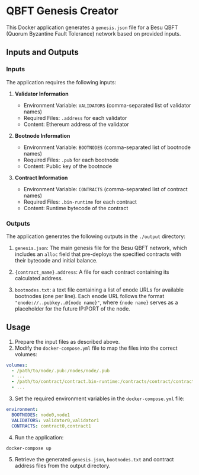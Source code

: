 # QBFT Genesis Creator

This Docker application generates a `genesis.json` file for a Besu QBFT (Quorum Byzantine Fault Tolerance) network based on provided inputs.

## Inputs and Outputs

### Inputs

The application requires the following inputs:

1. **Validator Information**
   - Environment Variable: `VALIDATORS` (comma-separated list of validator names)
   - Required Files: `.address` for each validator
   - Content: Ethereum address of the validator

2. **Bootnode Information**
   - Environment Variable: `BOOTNODES` (comma-separated list of bootnode names)
   - Required Files: `.pub` for each bootnode
   - Content: Public key of the bootnode

3. **Contract Information**
   - Environment Variable: `CONTRACTS` (comma-separated list of contract names)
   - Required Files: `.bin-runtime` for each contract
   - Content: Runtime bytecode of the contract

### Outputs

The application generates the following outputs in the `./output` directory:

1. `genesis.json`: The main genesis file for the Besu QBFT network, which includes an `alloc` field that pre-deploys the specified contracts with their bytecode and initial balance.

2. `{contract_name}.address`: A file for each contract containing its calculated address.

3. `bootnodes.txt`: a text file containing a list of enode URLs for available bootnodes (one per line). Each enode URL follows the format `"enode://..pubkey..@{node name}"`, where `{node name}` serves as a placeholder for the future IP:PORT of the node.

## Usage

1. Prepare the input files as described above.
2. Modify the `docker-compose.yml` file to map the files into the correct volumes:

```yaml
volumes:
  - /path/to/node/.pub:/nodes/node/.pub
  - ...
  - /path/to/contract/contract.bin-runtime:/contracts/contract/contract.bin-runtime
  - ...
```

3. Set the required environment variables in the `docker-compose.yml` file:

```yaml
environment:
  BOOTNODES: node0,node1
  VALIDATORS: validator0,validator1
  CONTRACTS: contract0,contract1
```

4. Run the application:

```sh
docker-compose up
```

5. Retrieve the generated `genesis.json`, `bootnodes.txt` and contract address files from the output directory.
